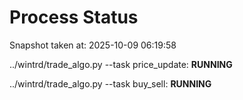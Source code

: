 # Process Status

Snapshot taken at: 2025-10-09 06:19:58

../wintrd/trade_algo.py --task price_update: **RUNNING**

../wintrd/trade_algo.py --task buy_sell: **RUNNING**

